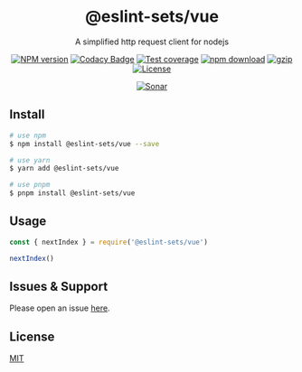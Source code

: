 <div style="text-align: center;" align="center">

# @eslint-sets/vue

A simplified http request client for nodejs

[![NPM version][npm-image]][npm-url]
[![Codacy Badge][codacy-image]][codacy-url]
[![Test coverage][codecov-image]][codecov-url]
[![npm download][download-image]][download-url]
[![gzip][gzip-image]][gzip-url]
[![License][license-image]][license-url]

[![Sonar][sonar-image]][sonar-url]

</div>

## Install

```bash
# use npm
$ npm install @eslint-sets/vue --save

# use yarn
$ yarn add @eslint-sets/vue

# use pnpm
$ pnpm install @eslint-sets/vue
```

## Usage

```js
const { nextIndex } = require('@eslint-sets/vue')

nextIndex()
```

## Issues & Support

Please open an issue [here](https://github.com/saqqdy/@eslint-sets/vue/issues).

## License

[MIT](LICENSE)

[npm-image]: https://img.shields.io/npm/v/@eslint-sets/vue.svg?style=flat-square
[npm-url]: https://npmjs.org/package/@eslint-sets/vue
[codacy-image]: https://app.codacy.com/project/badge/Grade/f70d4880e4ad4f40aa970eb9ee9d0696
[codacy-url]: https://www.codacy.com/gh/saqqdy/@eslint-sets/vue/dashboard?utm_source=github.com&utm_medium=referral&utm_content=saqqdy/@eslint-sets/vue&utm_campaign=Badge_Grade
[codecov-image]: https://img.shields.io/codecov/c/github/saqqdy/@eslint-sets/vue.svg?style=flat-square
[codecov-url]: https://codecov.io/github/saqqdy/@eslint-sets/vue?branch=master
[download-image]: https://img.shields.io/npm/dm/@eslint-sets/vue.svg?style=flat-square
[download-url]: https://npmjs.org/package/@eslint-sets/vue
[gzip-image]: http://img.badgesize.io/https://unpkg.com/@eslint-sets/vue/index.cjs?compression=gzip&label=gzip%20size:%20JS
[gzip-url]: http://img.badgesize.io/https://unpkg.com/@eslint-sets/vue/index.cjs?compression=gzip&label=gzip%20size:%20JS
[license-image]: https://img.shields.io/badge/License-MIT-blue.svg
[license-url]: LICENSE
[sonar-image]: https://sonarcloud.io/api/project_badges/quality_gate?project=saqqdy_@eslint-sets/vue
[sonar-url]: https://sonarcloud.io/dashboard?id=saqqdy_@eslint-sets/vue
